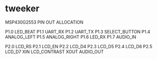 tweeker
=======
MSP430G2553 PIN OUT ALLOCATION

P1.0	LED_BEAT
P1.1	UART_RX
P1.2	UART_TX
P1.3	SELECT_BUTTON
P1.4	ANALOG_LEFT
P1.5	ANALOG_RIGHT
P1.6	LED_RX
P1.7	AUDIO_IN

P2.0	LCD_RS
P2.1	LCD_EN
P2.2	LCD_D4
P2.3	LCD_D5
P2.4	LCD_D6
P2.5	LCD_D7
XIN	LCD_CONTRAST
XOUT	AUDIO_OUT
